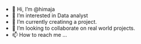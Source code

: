 - 👋 Hi, I’m @himaja
- 👀 I’m interested in Data analyst
- 🌱 I’m currently creatinng a project.
- 💞️ I’m looking to collaborate on real world projects.
- 📫 How to reach me ...

<!---
hima-ammu/hima-ammu is a ✨ special ✨ repository because its `README.md` (this file) appears on your GitHub profile.
You can click the Preview link to take a look at your changes.
--->
